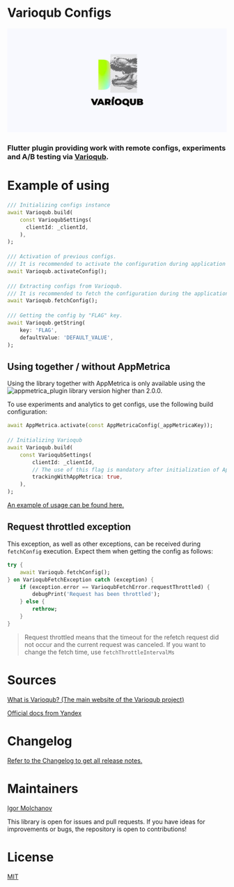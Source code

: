 # Varioqub Configs

<img src="https://raw.githubusercontent.com/meg4cyberc4t/varioqub_configs/main/.github/images/vq_background.jpg" />

### Flutter plugin providing work with remote configs, experiments and A/B testing via <a href="https://varioqub.ru/">Varioqub</a>.

# Example of using

```dart
/// Initializing configs instance
await Varioqub.build(
    const VarioqubSettings(
      clientId: _clientId,
    ),
);

/// Activation of previous configs.
/// It is recommended to activate the configuration during application startup.
await Varioqub.activateConfig();

/// Extracting configs from Varioqub.
/// It is recommended to fetch the configuration during the application without waiting.
await Varioqub.fetchConfig();

/// Getting the config by "FLAG" key.
await Varioqub.getString(
    key: 'FLAG',
    defaultValue: 'DEFAULT_VALUE',
);
```

## Using together / without AppMetrica

Using the library together with AppMetrica is only available using the ![appmetrica_plugin](https://pub.dev/packages/appmetrica_plugin) library version higher than 2.0.0.

To use experiments and analytics to get configs, use the following build configuration:

```dart
await AppMetrica.activate(const AppMetricaConfig(_appMetricaKey));

// Initializing Varioqub
await Varioqub.build(
    const VarioqubSettings(
        clientId: _clientId,
        // The use of this flag is mandatory after initialization of AppMetrica
        trackingWithAppMetrica: true,
    ),
);
```

[An example of usage can be found here.](https://github.com/meg4cyberc4t/varioqub_configs/tree/main/examples)

## Request throttled exception

This exception, as well as other exceptions, can be received during `fetchConfig` execution. Expect them when getting the config as follows:

```dart
try {
    await Varioqub.fetchConfig();
} on VarioqubFetchException catch (exception) {
    if (exception.error == VarioqubFetchError.requestThrottled) {
        debugPrint('Request has been throttled');
    } else {
        rethrow;
    }
}
```

> Request throttled means that the timeout for the refetch request did not occur and the current request was canceled. If you want to change the fetch time, use `fetchThrottleIntervalMs`

# Sources

[What is Varioqub? (The main website of the Varioqub project)](https://varioqub.ru/)

[Official docs from Yandex](https://yandex.ru/support2/varioqub-app/ru/)

# Changelog

[Refer to the Changelog to get all release notes.](https://github.com/meg4cyberc4t/varioqub_configs/blob/main/CHANGELOG.md)

# Maintainers

[Igor Molchanov](https://github.com/meg4cyberc4t)

This library is open for issues and pull requests. If you have ideas for improvements or bugs, the repository is open to contributions!

# License

[MIT](https://opensource.org/license/mit/)
